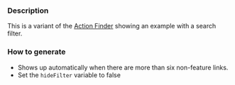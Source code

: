 ### Description
This is a variant of the [Action Finder](./?p=organisms-action-finder) showing an example with a search filter.

### How to generate
* Shows up automatically when there are more than six non-feature links.
* Set the `hideFilter` variable to false
